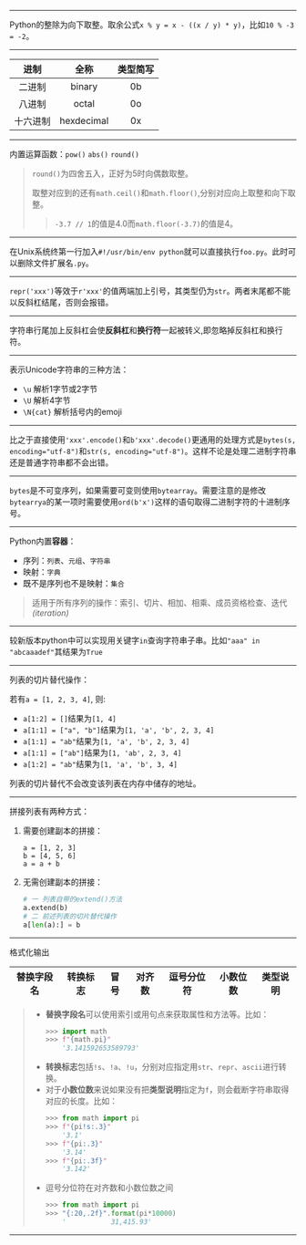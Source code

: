 ***

Python的整除为向下取整。取余公式`x % y = x - ((x / y) * y)`，比如`10 % -3 = -2`。

***

| 进制 | 全称 | 类型简写 |
| :---: | :---: | :---: | 
| 二进制 | binary | 0b |
| 八进制 | octal | 0o |
| 十六进制 | hexdecimal | 0x |

***

内置运算函数：`pow()` `abs()` `round()`

> `round()`为四舍五入，正好为5时向偶数取整。
>
> 取整对应到的还有`math.ceil()`和`math.floor()`,分别对应向上取整和向下取整。
> > `-3.7 // 1`的值是4.0而`math.floor(-3.7)`的值是4。

***

在Unix系统终第一行加入`#!/usr/bin/env python`就可以直接执行`foo.py`。此时可以删除文件扩展名`.py`。

***

`repr('xxx')`等效于`r'xxx'`的值两端加上引号，其类型仍为`str`。两者末尾都不能以反斜杠结尾，否则会报错。

***

字符串行尾加上反斜杠会使**反斜杠**和**换行符**一起被转义,即忽略掉反斜杠和换行符。

***

表示Unicode字符串的三种方法：

+ `\u` 解析1字节或2字节
+ `\U` 解析4字节
+ `\N{cat}` 解析括号内的emoji

***

比之于直接使用`'xxx'.encode()`和`b'xxx'.decode()`更通用的处理方式是`bytes(s, encoding="utf-8")`和`str(s, encoding="utf-8")`。这样不论是处理二进制字符串还是普通字符串都不会出错。

***

`bytes`是不可变序列，如果需要可变则使用`bytearray`。需要注意的是修改`bytearrya`的某一项时需要使用`ord(b'x')`这样的语句取得二进制字符的十进制序号。

***

Python内置**容器**：

+ 序列：`列表`、`元组`、`字符串`
+ 映射：`字典`
+ 既不是序列也不是映射：`集合`

> 适用于所有序列的操作：索引、切片、相加、相乘、成员资格检查、迭代 *(iteration)*

***

较新版本python中可以实现用关键字`in`查询字符串子串。比如`"aaa" in "abcaaadef"`其结果为`True`

***

列表的切片替代操作：

若有`a = [1, 2, 3, 4]`, 则:

+ `a[1:2] = []`结果为`[1, 4]`
+ `a[1:1] = ["a", "b"]`结果为`[1, 'a', 'b', 2, 3, 4]`
+ `a[1:1] = "ab"`结果为`[1, 'a', 'b', 2, 3, 4]`
+ `a[1:1] = ["ab"]`结果为`[1, 'ab', 2, 3, 4]`
+ `a[1:2] = "ab"`结果为`[1, 'a', 'b', 3, 4]`

列表的切片替代不会改变该列表在内存中储存的地址。

***

拼接列表有两种方式：

1. 需要创建副本的拼接：
    ```
    a = [1, 2, 3]
    b = [4, 5, 6]
    a = a + b
    ```
2. 无需创建副本的拼接：
    ```Python
    # 一 列表自带的extend()方法
    a.extend(b)
    # 二 前述列表的切片替代操作
    a[len(a):] = b
    ```

***

格式化输出

| 替换字段名 | 转换标志 | 冒号 | 对齐数 | 逗号分位符 | 小数位数 | 类型说明 |
|:---:|:---:|:---:|:---:|:---:|:---:|:---:|

> + **替换字段名**可以使用索引或用句点来获取属性和方法等。比如：
>     ```Python
>     >>> import math
>     >>> f"{math.pi}"
>         '3.141592653589793'
>     ```
> + **转换标志**包括`!s`、`!a`、`!u`，分别对应指定用`str`、`repr`、`ascii`进行转换。
> + 对于**小数位数**来说如果没有把**类型说明**指定为`f`，则会截断字符串取得对应的长度。比如：
>     ```Python
>     >>> from math import pi
>     >>> f"{pi!s:.3}"
>         '3.1'
>     >>> f"{pi:.3}"
>         '3.14'
>     >>> f"{pi:.3f}"
>         '3.142'
>     ```
> + 逗号分位符在对齐数和小数位数之间
>    ```Python
>    >>> from math import pi
>    >>> "{:20,.2f}".format(pi*10000)
>        '           31,415.93'
>    ```

***
